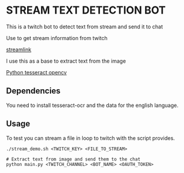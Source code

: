 # STREAM TEXT DETECTION BOT

This is a twitch bot to detect text from stream and send it to chat

Use to get stream information from twitch

[streamlink](https://streamlink.github.io/api_guide.html#examples)

I use this as a base to extract text from the image

[Python tesseract opencv](https://www.pyimagesearch.com/2018/09/17/opencv-ocr-and-text-recognition-with-tesseract/)

## Dependencies

You need to install tesseract-ocr and the data for the english language.

## Usage

To test you can stream a file in loop to twitch with the script provides.

```
./stream_demo.sh <TWITCH_KEY> <FILE_TO_STREAM>
```

```
# Extract text from image and send them to the chat
python main.py <TWITCH_CHANNEL> <BOT_NAME> <OAUTH_TOKEN>
```
